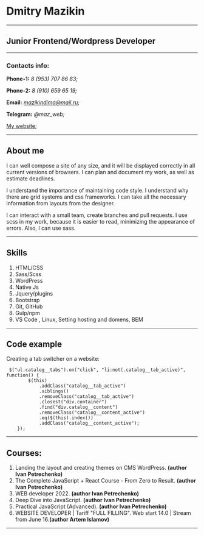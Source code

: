 # Dmitry Mazikin

---

## Junior Frontend/Wordpress Developer

---

### Contacts info:

**Phone-1:** _8 (953) 707 86 83;_

**Phone-2:** _8 (910) 659 65 19;_

**Email:** *mazikindima@mail.ru;*

**Telegram:** _@maz_web;_

[My website](https://fl-dm.ru/ "portfolio");

---

## About me

I can well compose a site of any size, and it will be displayed correctly in all current versions of browsers. I can plan and document my work, as well as estimate deadlines.

I understand the importance of maintaining code style. I understand why there are grid systems and css frameworks. I can take all the necessary information from layouts from the designer.

I can interact with a small team, create branches and pull requests. I use scss in my work, because it is easier to read, minimizing the appearance of errors. Also, I can use sass.

---

## Skills

1. HTML/CSS
2. Sass/Scss
3. WordPress
4. Native Js
5. Jquery/plugins
6. Bootstrap
7. Git, GitHub
8. Gulp/npm
9. VS Code , Linux, Setting hosting and domens, BEM

---

## Code example

Creating a tab switcher on a website:

```
 $("ul.catalog__tabs").on("click", "li:not(.catalog__tab_active)", function() {
        $(this)
            .addClass("catalog__tab_active")
            .siblings()
            .removeClass("catalog__tab_active")
            .closest("div.container")
            .find("div.catalog__content")
            .removeClass("catalog__content_active")
            .eq($(this).index())
            .addClass("catalog__content_active");
    });
```

---

## Courses:

1. Landing the layout and creating themes on CMS WordPress. **(author Ivan Petrechenko)**
2. The Complete JavaScript + React Course - From Zero to Result. **(author Ivan Petrechenko)**
3. WEB developer 2022. **(author Ivan Petrechenko)**
4. Deep Dive into JavaScript. **(author Ivan Petrechenko)**
5. Practical JavaScript (Advanced). **(author Ivan Petrechenko)**
6. WEBSITE DEVELOPER | Tariff "FULL FILLING". Web start 14.0 | Stream from June 16.**(author Artem Islamov)**

---
